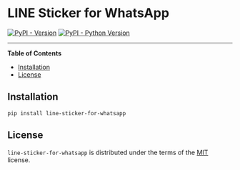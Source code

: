 # LINE Sticker for WhatsApp

[![PyPI - Version](https://img.shields.io/pypi/v/line-sticker-for-whatsapp.svg)](https://pypi.org/project/line-sticker-for-whatsapp)
[![PyPI - Python Version](https://img.shields.io/pypi/pyversions/line-sticker-for-whatsapp.svg)](https://pypi.org/project/line-sticker-for-whatsapp)

-----

**Table of Contents**

- [Installation](#installation)
- [License](#license)

## Installation

```console
pip install line-sticker-for-whatsapp
```

## License

`line-sticker-for-whatsapp` is distributed under the terms of the [MIT](https://spdx.org/licenses/MIT.html) license.
